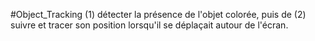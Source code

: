 #Object_Tracking
(1) détecter la présence de l'objet colorée, puis de (2) suivre et tracer son position lorsqu'il se déplaçait autour de l'écran.
